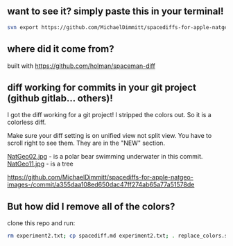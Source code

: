 ## want to see it? simply paste this in your terminal!
```bash
svn export https://github.com/MichaelDimmitt/spacediffs-for-apple-natgeo-images-/trunk/spacediff.md; cat spacediff.md;
```
## where did it come from?
built with https://github.com/holman/spaceman-diff

## diff working for commits in your git project (github gitlab... others)!
I got the diff working for a git project!
I stripped the colors out. So it is a colorless diff.

Make sure your diff setting is on unified view not split view.
You have to scroll right to see them. They are in the "NEW" section.

[NatGeo02.jpg](https://github.com/MichaelDimmitt/spacediffs-for-apple-natgeo-images-/commit/a355daa108ed650dac47ff274ab65a77a51578de#diff-c396e848d55150a1267a2191b582669aR34) - is a polar bear swimming underwater in this commit.
[NatGeo11.jpg](https://github.com/MichaelDimmitt/spacediffs-for-apple-natgeo-images-/commit/a355daa108ed650dac47ff274ab65a77a51578de#diff-c396e848d55150a1267a2191b582669aR322)  - is a tree



https://github.com/MichaelDimmitt/spacediffs-for-apple-natgeo-images-/commit/a355daa108ed650dac47ff274ab65a77a51578de

## But how did I remove all of the colors?

clone this repo and run:
```bash
rm experiment2.txt; cp spacediff.md experiment2.txt; . replace_colors.sh specific_colors
```
